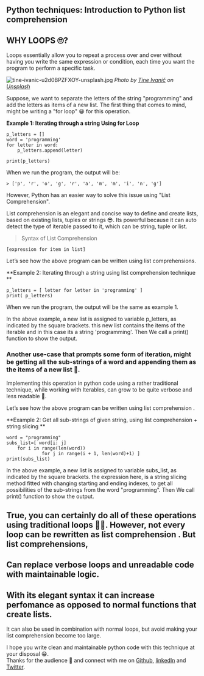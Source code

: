 ## Python techniques: Introduction to Python list comprehension




## WHY LOOPS 🙄?
Loops essentially allow you to repeat a process over and over without having you write the same expression or condition, each time you want the program to perform a specific  task.

![tine-ivanic-u2d0BPZFXOY-unsplash.jpg](https://cdn.hashnode.com/res/hashnode/image/upload/v1598219027319/mpKdRkMIV.jpeg)
*<span>Photo by <a href="https://unsplash.com/@tine999?utm_source=unsplash&amp;utm_medium=referral&amp;utm_content=creditCopyText">Tine Ivanič</a> on <a href="https://unsplash.com/s/photos/loop?utm_source=unsplash&amp;utm_medium=referral&amp;utm_content=creditCopyText">Unsplash</a></span>*

Suppose, we want to separate the letters of the string "programming" and add the letters as items of a new list. The first thing that comes to mind, might be writing a 
"for loop" 😀 for this operation. 

**Example 1: Iterating through a string Using for Loop**

```
p_letters = []
word = 'programming'
for letter in word:
    p_letters.append(letter)

print(p_letters)
``` 
When we run the program, the output will be:
```
> ['p', 'r', 'o', 'g', 'r', 'a', 'm', 'm', 'i', 'n', 'g']
 ```

However, Python has an easier way to solve this issue using "List Comprehension". 

List comprehension is an elegant and concise way to define and create lists, based on existing lists, tuples or strings 😎. Its powerful because it can auto detect the type of iterable passed to it, which can be string, tuple or list.  
> Syntax of List Comprehension

```
[expression for item in list]
``` 
Let’s see how the above program can be written using list comprehensions.

**Example 2: Iterating through a string using list comprehension technique **
 
```
p_letters = [ letter for letter in 'programming' ]
print( p_letters)
``` 
When we run the program, the output will be the same as example 1. 

In the above example, a new list is assigned to variable p_letters, as indicated by the square brackets. this new list contains the items of the iterable and in this case its a  string 'programming'. Then We call a print() function to show the output.

 ### Another use-case that prompts some form of iteration, might be getting all the sub-strings of a word and appending them as the items of a new list 🤔. 

Implementing this operation in python code using a rather traditional technique, while working with lterables, can grow to be quite verbose and less readable 😬.

Let’s see how the above program can be written using list comprehension .

**Example 2: Get all sub-strings of given string, using list comprehension + string slicing  **

```
word = "programming"
subs_list=[ word[i: j] 
	for i in range(len(word)) 
    	     for j in range(i + 1, len(word)+1) ] 
print(subs_list)
``` 
In the above example, a new list is assigned to variable subs_list, as indicated by the square brackets. the expression here, is a string slicing method fitted with changing starting and ending indexes, to get all possibilities of the sub-strings from the word "programming".
Then We call print() function to show the output.

True, you can certainly do all of these operations using traditional  loops 🤷‍♂️. However, not every loop can be rewritten as list comprehension . 
But list comprehensions, 
- 
Can  replace verbose loops and unreadable code with maintainable logic.
- 
 With its elegant syntax it can increase perfomance as opposed to normal functions that create lists.
- 
 It can also be used in combination with normal loops, but avoid making your list comprehension become too large.



I hope you write clean and maintainable python code with this technique at your disposal 😁.  
Thanks for the audience 🤗 and connect with me on [Github](https://github.com/nextwebb), [linkedIn](https://www.linkedin.com/in/peterson-oaikhenah-102645144/) and [Twitter](https://twitter.com/i_am_nextwebb).  







